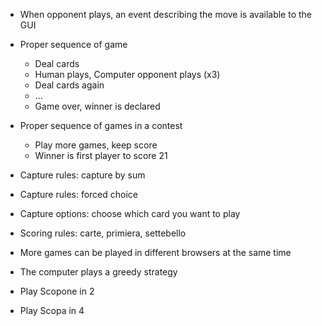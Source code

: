 
+ When opponent plays, an event describing the move is available to the GUI

- Proper sequence of game
  + Deal cards
  + Human plays, Computer opponent plays (x3)
  + Deal cards again
  - ...
  - Game over, winner is declared
  
- Proper sequence of games in a contest
  - Play more games, keep score
  - Winner is first player to score 21
  

- Capture rules: capture by sum
- Capture rules: forced choice
- Capture options: choose which card you want to play


- Scoring rules: carte, primiera, settebello

- More games can be played in different browsers at the same time

- The computer plays a greedy strategy

- Play Scopone in 2

- Play Scopa in 4
